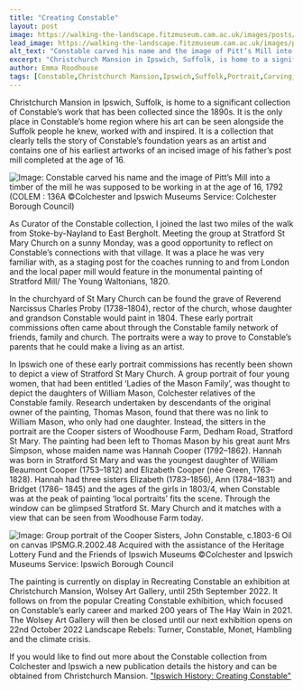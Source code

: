 ```yaml
---
title: "Creating Constable"
layout: post
image: https://walking-the-landscape.fitzmuseum.cam.ac.uk/images/posts/COLEM_136F_CROP-Preview.jpg
lead_image: https://walking-the-landscape.fitzmuseum.cam.ac.uk/images/posts/COLEM_136F_CROP.jpg
alt_text: "Constable carved his name and the image of Pitt’s Mill into a timber of the mill he was supposed to be working in at the age of 16, 1792 (COLEM : 136A ©Colchester and Ipswich Museums Service: Colchester Borough Council)"
excerpt: "Christchurch Mansion in Ipswich, Suffolk, is home to a significant collection of Constable’s work that has been collected since the 1890s."
author: Emma Roodhouse
tags: [Constable,Christchurch Mansion,Ipswich,Suffolk,Portrait,Carving,Family]
---
```


Christchurch Mansion in Ipswich, Suffolk, is home to a significant collection of Constable’s work that has been collected since the 1890s. It is the only place in Constable’s home region where his art can be seen alongside the Suffolk people he knew, worked with and inspired.  It is a collection that clearly tells the story of Constable’s foundation years as an artist and contains one of his earliest artworks of an incised image of his father’s post mill completed at the age of 16. 

![Image: Constable carved his name and the image of Pitt’s Mill into a timber of the mill he was supposed to be working in at the age of 16, 1792 (COLEM : 136A ©Colchester and Ipswich Museums Service: Colchester Borough Council)]({{site.url}}/images/posts/COLEM_136F.jpg)

As Curator of the Constable collection, I joined the last two miles of the walk from Stoke-by-Nayland to East Bergholt. Meeting the group at Stratford St Mary Church on a sunny Monday, was a good opportunity to reflect on Constable’s connections with that village. It was a place he was very familiar with, as a staging post for the coaches running to and from London and the local paper mill would feature in the monumental painting of Stratford Mill/ The Young Waltonians, 1820.

In the churchyard of St Mary Church can be found the grave of Reverend Narcissus Charles Proby (1738–1804), rector of the church, whose daughter and grandson Constable would paint in 1804. These early portrait commissions often came about through the Constable family network of friends, family and church. The portraits were a way to prove to Constable’s parents that he could make a living as an artist.

In Ipswich one of these early portrait commissions has recently been shown to depict a view of Stratford St Mary Church. A group portrait of four young women, that had been entitled ‘Ladies of the Mason Family’, was thought to depict the daughters of William Mason, Colchester relatives of the Constable family. Research undertaken by descendants of the original owner of the painting, Thomas Mason, found that there was no link to William Mason, who only had one daughter. Instead, the sitters in the portrait are the Cooper sisters of Woodhouse Farm, Dedham Road, Stratford St Mary. The painting had been left to Thomas Mason by his great aunt Mrs Simpson, whose maiden name was Hannah Cooper (1792–1862). Hannah was born in Stratford St Mary and was the youngest daughter of William Beaumont Cooper (1753–1812) and Elizabeth Cooper (née Green, 1763–1828). Hannah had three sisters Elizabeth (1783–1856), Ann (1784–1831) and Bridget (1786– 1845) and the ages of the girls in 1803/4, when Constable was at the peak of painting ‘local portraits’ fits the scene. Through the window can be glimpsed Stratford St. Mary Church and it matches with a view that can be seen from Woodhouse Farm today.

![Image: Group portrait of the Cooper Sisters, John Constable, c.1803-6 Oil on canvas  IPSMG.R.2002.48 Acquired with the assistance of the Heritage Lottery Fund and the Friends of Ipswich Museums ©Colchester and Ipswich Museums Service: Ipswich Borough Council]({{site.url}}/images/posts/Constable-Cooper-Family.jpg)

The painting is currently on display in Recreating Constable an exhibition at Christchurch Mansion, Wolsey Art Gallery, until 25th September 2022. It follows on from the popular Creating Constable exhibition, which focused on Constable’s early career and marked 200 years of The Hay Wain in 2021.  The Wolsey Art Gallery will then be closed until our next exhibition opens on 22nd October 2022 Landscape Rebels: Turner, Constable, Monet, Hambling and the climate crisis.  

If you would like to find out more about the Constable collection from Colchester and Ipswich a new publication details the history and can be obtained from Christchurch Mansion. 
["Ipswich History: Creating Constable"](https://ipswichhistory.com/creating-constable-3/)